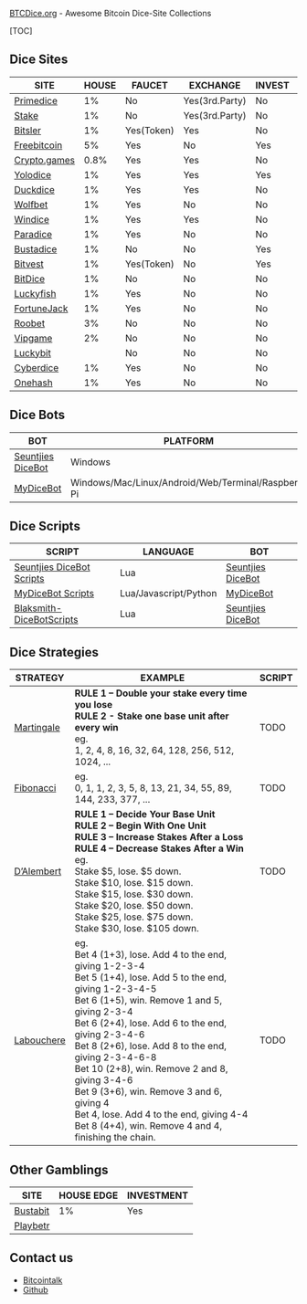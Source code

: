 [BTCDice.org](https://btcdice.org) - Awesome Bitcoin Dice-Site Collections

[TOC]

## Dice Sites
| SITE | HOUSE | FAUCET |EXCHANGE | INVEST | RAKEBACK |AFFILIATE|
| --- | --- | --- | --- | --- | --- | --- |
| [Primedice](https://primedice.com/?c=37b517eadb) | 1% | No | Yes(3rd.Party) | No |Yes|[Yes](https://primedice.com/?c=37b517eadb)|
| [Stake](https://stake.com/?c=34589cdbda) | 1% | No | Yes(3rd.Party) | No |Yes|[Yes](https://stake.com/?c=34589cdbda)|
| [Bitsler](https://www.bitsler.com/?ref=btcdiceorg) | 1% | Yes(Token) | Yes | No |Yes|[Yes](https://www.bitsler.com/?ref=btcdiceorg)|
| [Freebitcoin](https://freebitco.in/?r=38146355) | 5% | Yes |No| Yes | No |[Yes](https://freebitco.in/?r=38146355)|
| [Crypto.games](https://crypto.games?i=ouVsFM9oV6) | 0.8% | Yes | Yes |No|No|[Yes](https://crypto.games?i=ouVsFM9oV6)|
| [Yolodice](https://yolodice.com/r?9iZL-2ZPG) | 1% | Yes | Yes | Yes |Yes|[Yes](https://yolodice.com/r?9iZL-2ZPG)|
| [Duckdice](https://duckdice.io/?c=a5812eed82) | 1% | Yes | Yes |No|No|[Yes](https://duckdice.io/?c=a5812eed82)|
| [Wolfbet](https://wolf.bet?c=btcdice) | 1% | Yes | No |No|Yes|[Yes](https://wolf.bet?c=btcdice)|
| [Windice](https://windice.io/?r=btcdiceorg) | 1% |Yes|Yes| No | No |[Yes](https://windice.io/?r=btcdiceorg)|
| [Paradice](https://paradice.in/?c=btcdice) | 1% | Yes |No|No| Yes |[Yes](https://paradice.in/?c=btcdice)|
| [Bustadice](https://bustadice.com) | 1% | No | No | Yes |No|No|
| [Bitvest](https://bitvest.io?r=148711) | 1% | Yes(Token) | No | Yes |No|[Yes](https://bitvest.io?r=148711)|
|[BitDice](https://www.bitdice.me/?r=78164)|1%|No|No|No|No|[Yes](https://www.bitdice.me/?r=78164)|
|[Luckyfish](https://luckyfish.io/?c=btcdiceorg)|1%|Yes|No|No|Yes|[Yes](https://luckyfish.io/?c=btcdiceorg)|
|[FortuneJack](https://fortunejack.com)|1%|Yes|No|No|No|No|
|[Roobet](https://roobet.com/?ref=btcdiceorg)|3%|No|No|No|No|[Yes](https://roobet.com/?ref=btcdiceorg)|
|[Vipgame](https://vipgame.io?code=UPPM5YFTXDWH)|2%|No|No|No|No|[Yes](https://vipgame.io?code=UPPM5YFTXDWH)|
|[Luckybit](https://luckyb.it)||No|No|No|No|No|
|[Cyberdice](https://www.cyberdice.net/?ap=872a5a69ccd94f66ba2821)|1%|Yes|No|No|No|[Yes](https://www.cyberdice.net/?ap=872a5a69ccd94f66ba2821)|
|[Onehash](www.onehash.com/?ap=872a5a69ccd94f66ba2821)|1%|Yes|No|No|No|[Yes](www.onehash.com/?ap=872a5a69ccd94f66ba2821)|

## Dice Bots

| BOT | PLATFORM | SCRIPT |
| --- | --- | --- |
| [Seuntjies DiceBot](https://bot.seuntjie.com) | Windows | Lua |
| [MyDiceBot](https://mydicebot.com) | Windows/Mac/Linux/Android/Web/Terminal/Raspberry Pi | Lua/Javascript/Python |

## Dice Scripts

| SCRIPT | LANGUAGE | BOT |
| --- | --- | --- |
| [Seuntjies DiceBot Scripts](https://bot.seuntjie.com/Scripts.aspx) | Lua |[Seuntjies DiceBot](https://bot.seuntjie.com)|
| [MyDiceBot Scripts](https://gist.github.com/mydicebot) | Lua/Javascript/Python |[MyDiceBot](https://mydicebot.com)|
| [Blaksmith-DiceBotScripts](https://github.com/Blaksmith/DiceBotScripts) | Lua |[Seuntjies DiceBot](https://bot.seuntjie.com)|

## Dice Strategies

|STRATEGY|EXAMPLE|SCRIPT|
|---|---|---|
|[Martingale](https://en.wikipedia.org/wiki/Martingale_(betting_system))|**RULE 1 – Double your stake every time you lose** <br />**RULE 2 - Stake one base unit after every win**<br />eg. <br />1, 2, 4, 8, 16, 32, 64, 128, 256, 512, 1024, ...<br />|TODO|
|[Fibonacci](https://en.wikipedia.org/wiki/Fibonacci_number)|eg.<br />0, 1, 1, 2, 3, 5, 8, 13, 21, 34, 55, 89, 144, 233, 377, ...<br />|TODO|
|[D’Alembert](https://en.wikipedia.org/wiki/Gambler%27s_fallacy)|**RULE 1 – Decide Your Base Unit**<br />**RULE 2 – Begin With One Unit**<br />**RULE 3 – Increase Stakes After a Loss**<br />**RULE 4 – Decrease Stakes After a Win**<br />eg. <br />Stake $5, lose. $5 down. <br/>Stake $10, lose. $15 down. <br/>Stake $15, lose. $30 down. <br/>Stake $20, lose. $50 down. <br/>Stake $25, lose. $75 down. <br/>Stake $30, lose. $105 down.<br/>|TODO|
|[Labouchere](https://en.wikipedia.org/wiki/Labouchère_system)|eg.<br />Bet 4 (1+3), lose. Add 4 to the end, giving 1-2-3-4 <br />Bet ​5 (1+4), lose. Add 5 to the end, giving 1-2-3-4-5 <br />Bet ​6 (1+5), win. Remove 1 and 5, giving 2-3-4 <br />Bet ​6 (2+4), lose. Add 6 to the end, giving 2-3-4-6 <br />Bet ​8 (2+6), lose. Add 8 to the end, giving 2-3-4-6-8 <br />Bet ​10 (2+8), win. Remove 2 and 8, giving 3-4-6 <br />Bet ​9 (3+6), win. Remove 3 and 6, giving 4 <br />Bet ​4, lose. Add 4 to the end, giving 4-4 <br />Bet ​8 (4+4), win. Remove 4 and 4, finishing the chain.<br />|TODO|

## Other Gamblings

| SITE                             | HOUSE EDGE | INVESTMENT |
| -------------------------------- | ---------- | ---------- |
| [Bustabit](https://bustabit.com) | 1%         | Yes        |
|[Playbetr](https://www.playbetr.com?r=6599)|||



## Contact us

* [Bitcointalk](https://bitcointalk.org/index.php?topic=5256106.0)
* [Github](https://github.com/btcdice-org/btcdice.org/issues)

